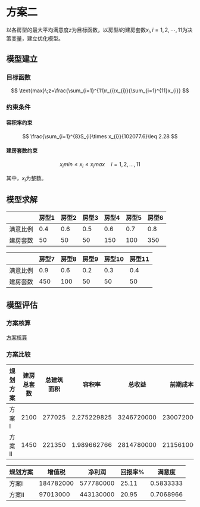 # 方案二

以各房型的最大平均满意度$z$为目标函数，以房型$i$的建房套数$x_i, i=1,2,\cdots, 11$为决策变量，建立优化模型。
## 模型建立

### 目标函数
$$
\text{max}\;z=\frac{\sum_{i=1}^{11}r_{i}x_{i}}{\sum_{i=1}^{11}x_{i}}
$$
### 约束条件
#### 容积率约束
$$
\frac{\sum_{i=1}^{8}S_{i}\times x_{i}}{102077.6}\leq 2.28
$$

#### 建房套数约束

$$
x_{i}min\leq x_{i}\leq x_{i}max\quad i=1,2,\ldots ,11
$$

其中，$x_i$为整数。

## 模型求解

||房型1|房型2|房型3|房型4|房型5|房型6|
|--|--|-----|-----|----|----|----|
|满意比例|0.4|0.6|0.5|0.6|0.7|0.8|
|建房套数|50|50|50|150|100|350|

||房型7|房型8|房型9|房型10|房型11|
|--|--|-----|-----|----|----|
|满意比例|0.9|0.6|0.2|0.3|0.4|
|建房套数|450|100|50|50|50|


## 模型评估

### 方案核算

[方案核算](http://112.74.43.59:3838/app1)

### 方案比较
|规划方案| 建房总套数| 总建筑面积| 容积率| 总收益| 前期成本|
|-------|----------|---------|--------|-------|-----|
|方案I |2100| 277025| 2.275229825| 3246720000| 2300720000|
|方案II |1450| 221350| 1.989662766| 2814780000| 2115610000|


|规划方案| 增值税| 净利润| 回报率%| 满意度|
|------|-----|-----|----|----|
|方案I |184782000| 577780000| 25.11| 0.5833333|
|方案II| 97013000| 443130000| 20.95| 0.7068966|
